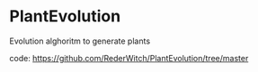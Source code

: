 # PlantEvolution
Evolution alghoritm to generate plants


code: https://github.com/RederWitch/PlantEvolution/tree/master
